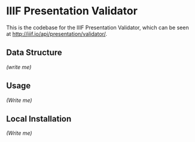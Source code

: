 IIIF Presentation Validator
======================

This is the codebase for the IIIF Presentation Validator, which can be seen at <http://iiif.io/api/presentation/validator/>.

## Data Structure

*(write me)*

## Usage

*(Write me)*

## Local Installation

*(Write me)*
